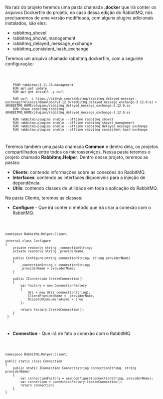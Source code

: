 Na raiz do projeto teremos uma pasta chamada **.docker** que irá conter os arquivos Dockerfile do projeto, no caso dessa edição do RabbitMQ, nós precisaremos de uma versão modificada, com alguns plugins adicionais instalados, são eles:

- rabbitmq_shovel
- rabbitmq_shovel_management
- rabbitmq_delayed_message_exchange
- rabbitmq_consistent_hash_exchange


Teremos um arquivo chamado rabbitmq.dockerfile, com a seguinte configuração:

<code>

		FROM rabbitmq:3.11.16-management
		RUN apt-get update
		RUN apt-get install -y curl

		RUN curl -L https://github.com/rabbitmq/rabbitmq-delayed-message-exchange/releases/download/v3.12.0/rabbitmq_delayed_message_exchange-3.12.0.ez > $RABBITMQ_HOME/plugins/rabbitmq_delayed_message_exchange-3.12.0.ez
		RUN chown rabbitmq:rabbitmq $RABBITMQ_HOME/plugins/rabbitmq_delayed_message_exchange-3.12.0.ez

		RUN rabbitmq-plugins enable --offline rabbitmq_shovel
		RUN rabbitmq-plugins enable --offline rabbitmq_shovel_management
		RUN rabbitmq-plugins enable --offline rabbitmq_delayed_message_exchange
		RUN rabbitmq-plugins enable --offline rabbitmq_consistent_hash_exchange

</code>

Teremos também uma pasta chamada **Common** e dentro dela, os projetos compartilhados entre todos os microsserviços. Nessa pasta teremos o projeto chamado **Rabbitmq.Helper**. Dentro desse projeto, teremos as pastas:

- **Clients**: contendo informações sobre as conexões do RabbitMQ.
- **Interfaces**: contendo as interfaces disponíveis para a injeção de dependência.
- **Utils**: contendo classes de utilidade em toda a aplicação do RabbitMQ.

Na pasta Cliente, teremos as classes:

- **Configure** - Que irá conter o método que irá criar a conexão com o RabbitMQ.

<code>

	namespace RabbitMq.Helper.Client;

	internal class Configure
	{
	    private readonly string _connectionString;
	    private readonly string _providerName;
	
	    public Configure(string connectionString, string providerName)
	    {
	        _connectionString = connectionString;
	        _providerName = providerName;
	    }
	
	    public IConnection CreateConnection()
	    {
	        var factory = new ConnectionFactory
	        {
	            Uri = new Uri(_connectionString),
	            ClientProvidedName = _providerName,
	            DispatchConsumersAsync = true
	        };
	
	        return factory.CreateConnection();
	    }
	 }

</code>


- **Connection** - Que irá de fato a conexão com o RabbitMQ.

<code>

	namespace RabbitMq.Helper.Client;
	
	public static class Connection
	{
	    public static IConnection Connect(string connectionString, string providerName)
	    {
	        var connectionFactory = new Configure(connectionString, providerName);
	        var connection = connectionFactory.CreateConnection();
	        return connection;
	    }
	}

</code>

















































